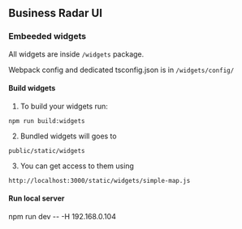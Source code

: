 ## Business Radar UI

### Embeeded widgets

All widgets are inside `/widgets` package.

Webpack config and dedicated tsconfig.json is in `/widgets/config/`

#### Build widgets

1. To build your widgets run:

`npm run build:widgets`

2. Bundled widgets will goes to

`public/static/widgets`

3. You can get access to them using

`http://localhost:3000/static/widgets/simple-map.js`

#### Run local server

npm run dev -- -H 192.168.0.104
